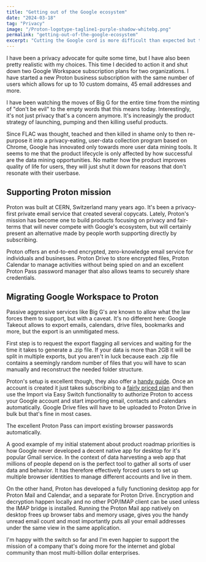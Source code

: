```yaml
---
title: "Getting out of the Google ecosystem"
date: "2024-03-18"
tag: "Privacy"
image: "/Proton-logotype-tagline1-purple-shadow-whitebg.png"
permalink: "getting-out-of-the-google-ecosystem"
excerpt: "Cutting the Google cord is more difficult than expected but the reward is to be part of something better, more user-centric and most importantly privacy-respecting."
---
```


I have been a privacy advocate for quite some time, but I have also been pretty realistic with my choices. This time I decided to action it and shut down two Google Workspace subscription plans for two organizations. I have started a new Proton business subscription with the same number of users which allows for up to 10 custom domains, 45 email addresses and more.

I have been watching the moves of Big G for the entire time from the minting of "don't be evil" to the empty words that this means today. Interestingly, it's not just privacy that's a concern anymore. It's increasingly the product strategy of launching, pumping and then killing useful products.

Since FLAC was thought, teached and then killed in shame only to then re-purpose it into a privacy-eating, user-data collection program based on Chrome, Google has innovated only towards more user data mining tools. It seems to me that the product lifecycle is only affected by how successful are the data mining opportunities. No matter how the product improves quality of life for users, they will just shut it down for reasons that don't resonate with their userbase.

## Supporting Proton mission
Proton was built at CERN, Switzerland many years ago. It's been a privacy-first private email service that created several copycats. Lately, Proton's mission has become one to build products focusing on privacy and fair-terms that will never compete with Google's ecosystem, but will certainly present an alternative made by people worth supporting directly by subscribing.

Proton offers an end-to-end encrypted, zero-knowledge email service for individuals and businesses. Proton Drive to store encrypted files, Proton Calendar to manage activities without being spied on and an excellent Proton Pass password manager that also allows teams to securely share credentials.

## Migrating Google Workspace to Proton
Passive aggressive services like Big G's are known to allow what the law forces them to support, but with a caveat. It's no different here: Google Takeout allows to export emails, calendars, drive files, bookmarks and more, but the export is an unmitigated mess.

First step is to request the export flagging all services and waiting for the time it takes to generate a .zip file. If your data is more than 2GB it will be split in multiple exports, but you aren't in luck because each .zip file contains a seemingly random number of files that you will have to scan manually and reconstruct the needed folder structure.

Proton's setup is excellent though, they also offer a [handy guide](https://proton.me/easyswitch). Once an account is created it just takes subscribing to a [fairly priced plan](https://pr.tn/ref/BR4REZPE3TW0) and then use the Import via Easy Switch functionality to authorize Proton to access your Google account and start importing email, contacts and calendars automatically. Google Drive files will have to be uploaded to Proton Drive in bulk but that's fine in most cases.

The excellent Proton Pass can import existing browser passwords automatically.

A good example of my initial statement about product roadmap priorities is how Google never developed a decent native app for desktop for it's popular Gmail service. In the context of data harvesting a web app that millions of people depend on is the perfect tool to gather all sorts of user data and behavior. It has therefore effectively forced users to set up multiple browser identities to manage different accounts and live in them.

On the other hand, Proton has developed a fully functioning desktop app for Proton Mail and Calendar, and a separate for Proton Drive. Encryption and decryption happen locally and no other POP/IMAP client can be used unless the IMAP bridge is installed. Running the Proton Mail app natively on desktop frees up browser tabs and memory usage, gives you the handy unread email count and most importantly puts all your email addresses under the same view in the same application.

I'm happy with the switch so far and I'm even happier to support the mission of a company that's doing more for the internet and global community than most multi-billion dollar enterprises.